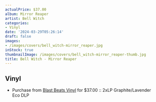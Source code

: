 ```yaml
---
actualPrice: $37.00
album: Mirror Reaper
artist: Bell Witch
categories:
- Vinyl
date: '2024-03-29T05:26:14'
draft: false
images:
- /images/covers/bell_witch-mirror_reaper.jpg
inStock: true
thumbnailImage: /images/covers/bell_witch-mirror_reaper-thumb.jpg
title: Bell Witch - Mirror Reaper
---
```


## Vinyl
* Purchase from [Blast Beats Vinyl](https://blastbeatsvinyl.com/products/bell-witch-mirror-reaper-2xlp-graphite-lavender-eco-dlp) for $37.00 :: 2xLP Graphite/Lavender Eco DLP

